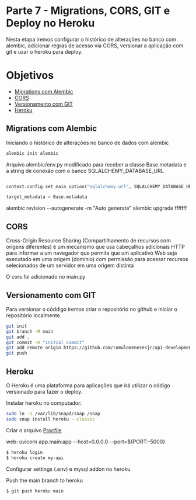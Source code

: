 # Parte 7 - Migrations, CORS, GIT e Deploy no Heroku

Nesta etapa iremos configurar o histórico de alterações no banco com alembic, adicionar regras de acesso via CORS, versionar a aplicação com git e usar o heroku para deploy.

# Objetivos
- [Migrations com Alembic](#migrations-com-alembic)
- [CORS](#cors)
- [Versionamento com GIT](#cors)
- [Heroku](#heroku)

## Migrations com Alembic
Iniciando o histórico de alterações no banco de dados com alembic

```bash
alembic init alembic
```

Arquivo alembic/env.py modificado para receber a classe Base.metadata e a string de conexão com o banco SQLALCHEMY_DATABASE_URL 
```python

context.config.set_main_option("sqlalchemy.url", SQLALCHEMY_DATABASE_URL)

target_metadata = Base.metadata
```

alembic revision --autogenerate -m "Auto generate"
alembic upgrade fffffff


## CORS
Cross-Origin Resource Sharing (Compartilhamento de recursos com origens diferentes) é um mecanismo que usa cabeçalhos adicionais HTTP para informar a um navegador que permita que um aplicativo Web seja executado em uma origem (domínio) com permissão para acessar recursos selecionados de um servidor em uma origem distinta

O cors foi adicionado no main.py

## Versionamento com GIT
Para versionar o códdigo iremos criar o repositório no github e iniciar o repositório localmente. 

```bash
git init 
git branch -M main
git add .
git commit -m "initial commit"
git add remote origin https://github.com/romulomenezesjr/api-development-python
git push

```
## Heroku
 
O Heroku é uma plataforma para aplicações que irá utilizar o código versionado para fazer o deploy.

Instalar heroku no computador:
```bash
sudo ln -s /var/lib/snapd/snap /snap
sudo snap install heroku --classic
```
Criar o arquivo [Procfile](https://devcenter.heroku.com/articles/procfile)

web: uvicorn app.main:app --host=0.0.0.0 --port=${PORT:-5000}

```bash
$ heroku login
$ heroku create my-api
```
Configurar settings (.env) e mysql addon no heroku

Push the main branch to heroku
```bash
$ git push heroku main
```



